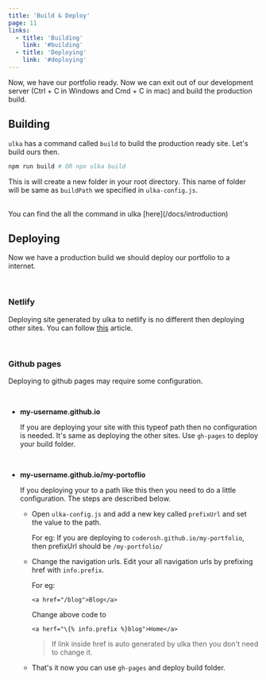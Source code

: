```yaml
---
title: 'Build & Deploy'
page: 11
links:
  - title: 'Building'
    link: '#building'
  - title: 'Deploying'
    link: '#deploying'
---
```


Now, we have our portfolio ready. Now we can exit out of our development server (Ctrl + C in Windows and Cmd + C in mac) and build the production build.

## Building

`ulka` has a command called `build` to build the production ready site. Let's build ours then.

```bash
npm run build # OR npx ulka build
```

This is will create a new folder in your root directory. This name of folder will be same as `buildPath` we specified in `ulka-config.js`.

<br />
You can find the all the command in ulka [here](/docs/introduction)

## Deploying

Now we have a production build we should deploy our portfolio to a internet.

<br />

### Netlify

Deploying site generated by ulka to netlify is no different then deploying other sites. You can follow [this](https://www.netlify.com/blog/2016/09/29/a-step-by-step-guide-deploying-on-netlify/) article.

<br />

### Github pages

Deploying to github pages may require some configuration.

<br />

- **my-username.github.io**

  If you are deploying your site with this typeof path then no configuration is needed. It's same as deploying the other sites. Use `gh-pages` to deploy your build folder.

<br />

- **my-username.github.io/my-portoflio**

  If you deploying your to a path like this then you need to do a little configuration. The steps are described below.

  - Open `ulka-config.js` and add a new key called `prefixUrl` and set the value to the path.

    For eg:
    If you are deploying to `coderosh.github.io/my-portfolio`, then prefixUrl should be `/my-portfolio/`

  - Change the navigation urls. Edit your all navigation urls by prefixing href with `info.prefix`.

    For eg:

    ```
    <a href="/blog">Blog</a>
    ```

    Change above code to

    ```
    <a herf="\{% info.prefix %}blog">Home</a>
    ```

    > If link inside href is auto generated by ulka then you don't need to change it.

  - That's it now you can use `gh-pages` and deploy build folder.
